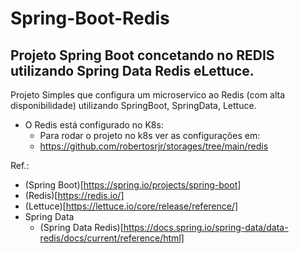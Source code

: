 # Spring-Boot-Redis

## Projeto Spring Boot concetando no REDIS utilizando Spring Data Redis eLettuce.

Projeto Simples que configura um microservico ao Redis (com alta disponibilidade) utilizando SpringBoot, SpringData, Lettuce.
  - O Redis está configurado no K8s:
    -   Para rodar o projeto no k8s ver as configurações em:
      -  https://github.com/robertosrjr/storages/tree/main/redis

Ref.:
- (Spring Boot)[https://spring.io/projects/spring-boot]
- (Redis)[https://redis.io/]
- (Lettuce)[https://lettuce.io/core/release/reference/]
- Spring Data
  - (Spring Data Redis)[https://docs.spring.io/spring-data/data-redis/docs/current/reference/html]
  
